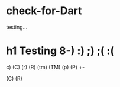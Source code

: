 # check-for-Dart
testing...
# h1 Testing 8-) :) ;) ;( :( 
c) (C) (r) (R) (tm) (TM) (p) (P) +-

(C) (R)
